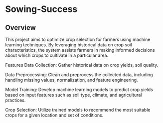 # Sowing-Success

## Overview
This project aims to optimize crop selection for farmers using machine learning techniques. By leveraging historical data on crop soil characteristics, the system assists farmers in making informed decisions about which crops to cultivate in a particular area.

Features
Data Collection: Gather historical data on crop yields, soil quality.

Data Preprocessing: Clean and preprocess the collected data, including handling missing values, normalization, and feature engineering.

Model Training: Develop machine learning models to predict crop yields based on input features such as soil type, climate, and agricultural practices.

Crop Selection: Utilize trained models to recommend the most suitable crops for a given location and set of conditions.

